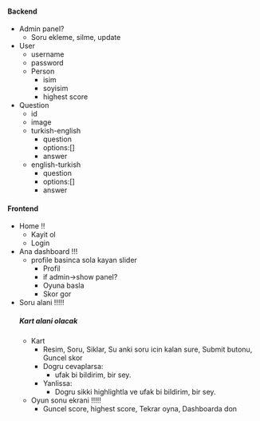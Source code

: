 #### Backend
*	Admin panel?
	-  Soru ekleme, silme, update
* User
  - username
  - password
  * Person
  	- isim
	- soyisim
	- highest score
* Question
    - id
	- image
	- turkish-english
		- question
		- options:[]
		- answer
	- english-turkish
		- question
		- options:[]
		- answer

#### Frontend
* Home !!
	- Kayit ol
	- Login
* Ana dashboard !!!
	- profile basinca sola kayan slider
		- Profil
		- if admin->show panel?
		- Oyuna basla
		- Skor gor
* Soru alani !!!!!
    ##### Kart alani olacak
	- Kart
		- Resim, Soru, Siklar, Su anki soru icin kalan sure, Submit butonu, Guncel  skor
		* Dogru cevaplarsa:
			- ufak bi bildirim, bir sey.
		* Yanlissa:
			- Dogru sikki highlightla ve ufak bi bildirim, bir sey.
	- Oyun sonu ekrani !!!!!
		- Guncel score, highest score, Tekrar oyna, Dashboarda don
	
		
